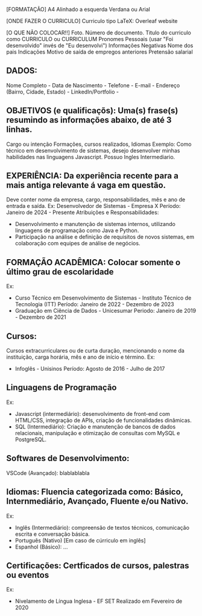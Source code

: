 [FORMATAÇÃO]
A4
Alinhado a esquerda
Verdana ou Arial

[ONDE FAZER O CURRICULO]
Curriculo tipo LaTeX: Overleaf website

[O QUE NÃO COLOCAR!!]
Foto.
Número de documento.
Titulo do curriculo como CURRICULO ou CURRICULUM
Pronomes Pessoais (usar "Foi desenvolvido" invés de "Eu desenvolvi")
Informações Negativas
Nome dos pais
Indicações
Motivo de saída de empregos anteriores
Pretensão salarial

## DADOS:
Nome Completo - 
Data de Nascimento - 
Telefone - 
E-mail - 
Endereço (Bairro, Cidade, Estado) - 
LinkedIn/Portfolio - 

## OBJETIVOS (e qualificaçõs): Uma(s) frase(s) resumindo as informações abaixo, de até 3 linhas.
Cargo ou intenção
Formações, cursos realizados, Idiomas
Exemplo: Como técnico em desenvolvimento de sistemas, desejo desenvolver minhas habilidades nas linguagens Javascript. Possuo Ingles Intermediario.

## EXPERIÊNCIA: Da experiência recente para a mais antiga relevante á vaga em questão.
Deve conter nome da empresa, cargo, responsabilidades, mês e ano de entrada e saída.
Ex:
Desenvolvedor de Sistemas - Empresa X
Período: Janeiro de 2024 - Presente
Atribuições e Responsabilidades:
- Desenvolvimento e manutenção de sistemas internos, utilizando linguagens de programação como Java e Python.
- Participação na análise e definição de requisitos de novos sistemas, em colaboração com equipes de análise de negócios.

## FORMAÇÃO ACADÊMICA: Colocar somente o último grau de escolaridade
Ex:
- Curso Técnico em Desenvolvimento de Sistemas - Instituto Técnico de Tecnologia (ITT)
  Período: Janeiro de 2022 - Dezembro de 2023
- Graduação em Ciência de Dados - Unicesumar
  Periodo: Janeiro de 2019 - Dezembro de 2021

## Cursos:
Cursos extracurriculares ou de curta duração, mencionando o nome da instituição, carga horária, mês e ano de início e término.
Ex: 
- Infoglês - Unisinos
  Período: Agosto de 2016 - Julho de 2017

## Linguagens de Programação
Ex:
- Javascript (intermediário): desenvolvimento de front-end com HTML/CSS, integração de APIs, criação de funcionalidades dinâmicas.
- SQL (Intermediário): Criação e manutenção de bancos de dados relacionais, manipulação e otimização de consultas com MySQL e PostgreSQL.

## Softwares de Desenvolvimento:
VSCode (Avançado): blablablabla

## Idiomas: Fluencia categorizada como: Básico, Internmediário, Avançado, Fluente e/ou Nativo.
Ex:
- Inglês (Intermediário): compreensão de textos técnicos, comunicação escrita e conversação básica.
- Português (Nativo) [Em caso de cúrriculo em inglês]
- Espanhol (Básico): ...

## Certificações: Certficados de cursos, palestras ou eventos
Ex:
- Nivelamento de Língua Inglesa - EF SET
  Realizado em Fevereiro de 2020




